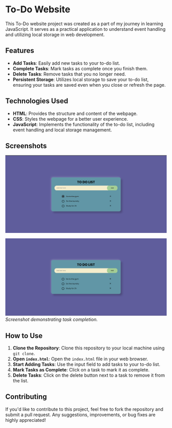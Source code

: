 # To-Do Website

This To-Do website project was created as a part of my journey in learning JavaScript. It serves as a practical application to understand event handling and utilizing local storage in web development.

## Features

- **Add Tasks**: Easily add new tasks to your to-do list.
- **Complete Tasks**: Mark tasks as complete once you finish them.
- **Delete Tasks**: Remove tasks that you no longer need.
- **Persistent Storage**: Utilizes local storage to save your to-do list, ensuring your tasks are saved even when you close or refresh the page.

## Technologies Used

- **HTML**: Provides the structure and content of the webpage.
- **CSS**: Styles the webpage for a better user experience.
- **JavaScript**: Implements the functionality of the to-do list, including event handling and local storage management.

## Screenshots

![Homepage](screenshots/screenshot1.png)

![Completing Task](screenshots/screenshot2.png)
*Screenshot demonstrating task completion.*


## How to Use

1. **Clone the Repository**: Clone this repository to your local machine using `git clone`.
2. **Open `index.html`**: Open the `index.html` file in your web browser.
3. **Start Adding Tasks**: Use the input field to add tasks to your to-do list.
4. **Mark Tasks as Complete**: Click on a task to mark it as complete.
5. **Delete Tasks**: Click on the delete button next to a task to remove it from the list.

## Contributing

If you'd like to contribute to this project, feel free to fork the repository and submit a pull request. Any suggestions, improvements, or bug fixes are highly appreciated!
